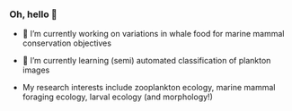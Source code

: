 ### Oh, hello 👋

- 🔭 I’m currently working on variations in whale food for marine mammal conservation objectives

- 🌱 I’m currently learning (semi) automated classification of plankton images

- My research interests include zooplankton ecology, marine mammal foraging ecology, larval ecology (and morphology!) 
